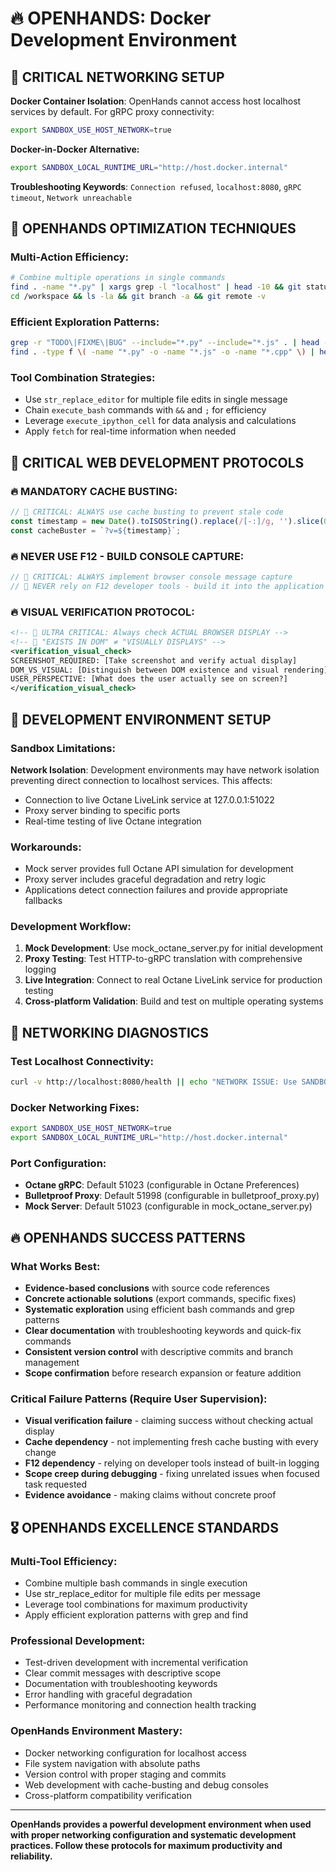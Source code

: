 # 🔥 OPENHANDS: Docker Development Environment

## 🎯 CRITICAL NETWORKING SETUP

**Docker Container Isolation**: OpenHands cannot access host localhost services by default. For gRPC proxy connectivity:

```bash
export SANDBOX_USE_HOST_NETWORK=true
```

**Docker-in-Docker Alternative:**
```bash
export SANDBOX_LOCAL_RUNTIME_URL="http://host.docker.internal"
```

**Troubleshooting Keywords**: `Connection refused`, `localhost:8080`, `gRPC timeout`, `Network unreachable`

## 🔧 OPENHANDS OPTIMIZATION TECHNIQUES

### Multi-Action Efficiency:
```bash
# Combine multiple operations in single commands
find . -name "*.py" | xargs grep -l "localhost" | head -10 && git status
cd /workspace && ls -la && git branch -a && git remote -v
```

### Efficient Exploration Patterns:
```bash
grep -r "TODO\|FIXME\|BUG" --include="*.py" --include="*.js" . | head -20
find . -type f \( -name "*.py" -o -name "*.js" -o -name "*.cpp" \) | head -20
```

### Tool Combination Strategies:
- Use `str_replace_editor` for multiple file edits in single message
- Chain `execute_bash` commands with `&&` and `;` for efficiency
- Leverage `execute_ipython_cell` for data analysis and calculations
- Apply `fetch` for real-time information when needed

## 🚨 CRITICAL WEB DEVELOPMENT PROTOCOLS

### 🔥 MANDATORY CACHE BUSTING:
```javascript
// 🚨 CRITICAL: ALWAYS use cache busting to prevent stale code
const timestamp = new Date().toISOString().replace(/[-:]/g, '').slice(0, 15);
const cacheBuster = `?v=${timestamp}`;
```

### 🔥 NEVER USE F12 - BUILD CONSOLE CAPTURE:
```javascript
// 🚨 CRITICAL: ALWAYS implement browser console message capture
// 🚨 NEVER rely on F12 developer tools - build it into the application
```

### 🔥 VISUAL VERIFICATION PROTOCOL:
```xml
<!-- 🚨 ULTRA CRITICAL: Always check ACTUAL BROWSER DISPLAY -->
<!-- 🚨 "EXISTS IN DOM" ≠ "VISUALLY DISPLAYS" -->
<verification_visual_check>
SCREENSHOT_REQUIRED: [Take screenshot and verify actual display]
DOM_VS_VISUAL: [Distinguish between DOM existence and visual rendering]
USER_PERSPECTIVE: [What does the user actually see on screen?]
</verification_visual_check>
```

## 🔧 DEVELOPMENT ENVIRONMENT SETUP

### Sandbox Limitations:
**Network Isolation**: Development environments may have network isolation preventing direct connection to localhost services. This affects:
- Connection to live Octane LiveLink service at 127.0.0.1:51022
- Proxy server binding to specific ports
- Real-time testing of live Octane integration

### Workarounds:
- Mock server provides full Octane API simulation for development
- Proxy server includes graceful degradation and retry logic
- Applications detect connection failures and provide appropriate fallbacks

### Development Workflow:
1. **Mock Development**: Use mock_octane_server.py for initial development
2. **Proxy Testing**: Test HTTP-to-gRPC translation with comprehensive logging
3. **Live Integration**: Connect to real Octane LiveLink service for production testing
4. **Cross-platform Validation**: Build and test on multiple operating systems

## 🚨 NETWORKING DIAGNOSTICS

### Test Localhost Connectivity:
```bash
curl -v http://localhost:8080/health || echo "NETWORK ISSUE: Use SANDBOX_USE_HOST_NETWORK=true"
```

### Docker Networking Fixes:
```bash
export SANDBOX_USE_HOST_NETWORK=true
export SANDBOX_LOCAL_RUNTIME_URL="http://host.docker.internal"
```

### Port Configuration:
- **Octane gRPC**: Default 51023 (configurable in Octane Preferences)
- **Bulletproof Proxy**: Default 51998 (configurable in bulletproof_proxy.py)
- **Mock Server**: Default 51023 (configurable in mock_octane_server.py)

## 🔥 OPENHANDS SUCCESS PATTERNS

### What Works Best:
- **Evidence-based conclusions** with source code references
- **Concrete actionable solutions** (export commands, specific fixes)
- **Systematic exploration** using efficient bash commands and grep patterns
- **Clear documentation** with troubleshooting keywords and quick-fix commands
- **Consistent version control** with descriptive commits and branch management
- **Scope confirmation** before research expansion or feature addition

### Critical Failure Patterns (Require User Supervision):
- **Visual verification failure** - claiming success without checking actual display
- **Cache dependency** - not implementing fresh cache busting with every change
- **F12 dependency** - relying on developer tools instead of built-in logging
- **Scope creep during debugging** - fixing unrelated issues when focused task requested
- **Evidence avoidance** - making claims without concrete proof

## 🎖️ OPENHANDS EXCELLENCE STANDARDS

### Multi-Tool Efficiency:
- Combine multiple bash commands in single execution
- Use str_replace_editor for multiple file edits per message
- Leverage tool combinations for maximum productivity
- Apply efficient exploration patterns with grep and find

### Professional Development:
- Test-driven development with incremental verification
- Clear commit messages with descriptive scope
- Documentation with troubleshooting keywords
- Error handling with graceful degradation
- Performance monitoring and connection health tracking

### OpenHands Environment Mastery:
- Docker networking configuration for localhost access
- File system navigation with absolute paths
- Version control with proper staging and commits
- Web development with cache-busting and debug consoles
- Cross-platform compatibility verification

---

**OpenHands provides a powerful development environment when used with proper networking configuration and systematic development practices. Follow these protocols for maximum productivity and reliability.**